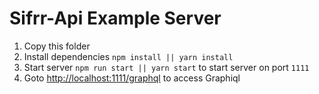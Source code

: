 # Sifrr-Api Example Server

1.  Copy this folder
2.  Install dependencies `npm install || yarn install`
3.  Start server `npm run start || yarn start` to start server on port `1111`
4.  Goto <http://localhost:1111/graphql> to access Graphiql
